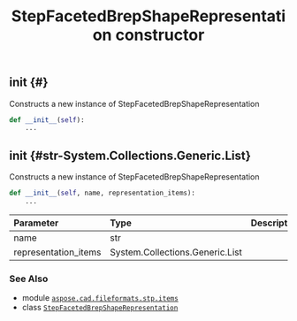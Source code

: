 ﻿---
title: StepFacetedBrepShapeRepresentation constructor
second_title: Aspose.CAD for Python via .NET API References
description: 
type: docs
weight: 10
url: /python-net/aspose.cad.fileformats.stp.items/stepfacetedbrepshaperepresentation/__init__/
is_root: false
---

## __init__ {#}

Constructs a new instance of StepFacetedBrepShapeRepresentation



```python
def __init__(self):
    ...
```




## __init__ {#str-System.Collections.Generic.List<StepRepresentationItem>}

Constructs a new instance of StepFacetedBrepShapeRepresentation



```python
def __init__(self, name, representation_items):
    ...
```


| Parameter | Type | Description |
| :- | :- | :- |
| name | str |  |
| representation_items | System.Collections.Generic.List<StepRepresentationItem> |  |



### See Also
* module [`aspose.cad.fileformats.stp.items`](../../)
* class [`StepFacetedBrepShapeRepresentation`](/cad/python-net/aspose.cad.fileformats.stp.items/stepfacetedbrepshaperepresentation)
